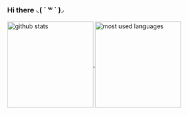 ### Hi there ⸜( ´ ꒳ ` )⸝

<a href="https://github.com/anuraghazra/github-readme-stats">
    <img height=200 align="center" alt="github stats" src="https://github-readme-stats.vercel.app/api?username=lvcc0&theme=transparent&count_private=true&show_icons=true" />
</a>
<a href="https://github.com/anuraghazra/github-readme-stats">
    <img height=200 align="center" alt="most used languages" src="https://github-readme-stats.vercel.app/api/top-langs/?username=lvcc0&layout=compact&theme=transparent&card_width=200" />
</a>
